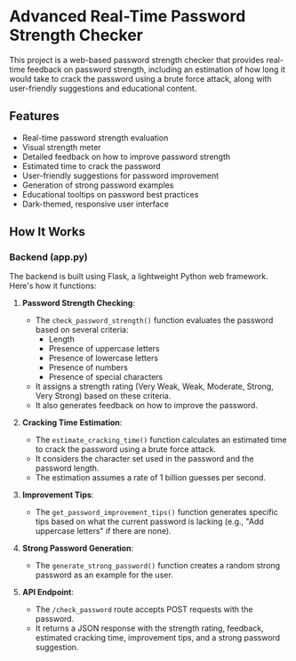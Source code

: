 # Advanced Real-Time Password Strength Checker

This project is a web-based password strength checker that provides real-time feedback on password strength, including an estimation of how long it would take to crack the password using a brute force attack, along with user-friendly suggestions and educational content.

## Features

- Real-time password strength evaluation
- Visual strength meter
- Detailed feedback on how to improve password strength
- Estimated time to crack the password
- User-friendly suggestions for password improvement
- Generation of strong password examples
- Educational tooltips on password best practices
- Dark-themed, responsive user interface

## How It Works

### Backend (app.py)

The backend is built using Flask, a lightweight Python web framework. Here's how it functions:

1. **Password Strength Checking**: 
   - The `check_password_strength()` function evaluates the password based on several criteria:
     - Length
     - Presence of uppercase letters
     - Presence of lowercase letters
     - Presence of numbers
     - Presence of special characters
   - It assigns a strength rating (Very Weak, Weak, Moderate, Strong, Very Strong) based on these criteria.
   - It also generates feedback on how to improve the password.

2. **Cracking Time Estimation**:
   - The `estimate_cracking_time()` function calculates an estimated time to crack the password using a brute force attack.
   - It considers the character set used in the password and the password length.
   - The estimation assumes a rate of 1 billion guesses per second.

3. **Improvement Tips**:
   - The `get_password_improvement_tips()` function generates specific tips based on what the current password is lacking (e.g., "Add uppercase letters" if there are none).

4. **Strong Password Generation**:
   - The `generate_strong_password()` function creates a random strong password as an example for the user.

5. **API Endpoint**:
   - The `/check_password` route accepts POST requests with the password.
   - It returns a JSON response with the strength rating, feedback, estimated cracking time, improvement tips, and a strong password suggestion.


